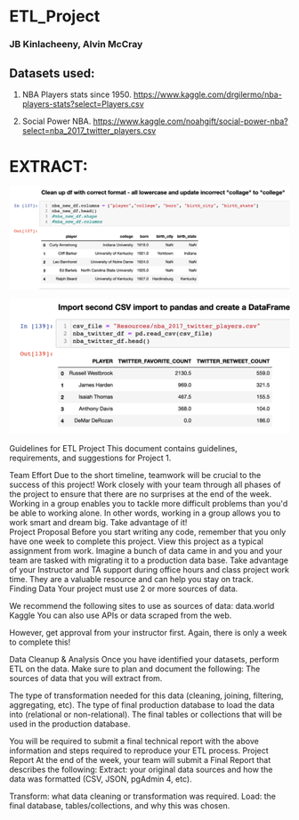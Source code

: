 # ETL_Project 
### JB Kinlacheeny, Alvin McCray

## Datasets used: 

1.	NBA Players stats since 1950. https://www.kaggle.com/drgilermo/nba-players-stats?select=Players.csv 

2.	Social Power NBA. https://www.kaggle.com/noahgift/social-power-nba?select=nba_2017_twitter_players.csv

# EXTRACT:

![Images/ETL_1.png](Images/ETL_1.png)

![Images/ETL_2.png](Images/ETL_2.png)


Guidelines for ETL Project This document contains guidelines, requirements, and suggestions for Project 1.  

Team Effort Due to the short timeline, teamwork will be crucial to the success of this project! Work closely with your team through all phases of the project to ensure that there are no surprises at the end of the week. 
Working in a group enables you to tackle more difficult problems than you'd be able to working alone. In other words, working in a group allows you to work smart and dream big. Take advantage of it!  
Project Proposal Before you start writing any code, remember that you only have one week to complete this project. 
View this project as a typical assignment from work. Imagine a bunch of data came in and you and your team are tasked with migrating it to a production data base. 
Take advantage of your Instructor and TA support during office hours and class project work time. They are a valuable resource and can help you stay on track.  
Finding Data Your project must use 2 or more sources of data. 

We recommend the following sites to use as sources of data:   data.world   Kaggle   You can also use APIs or data scraped from the web. 

However, get approval from your instructor first. Again, there is only a week to complete this!  

Data Cleanup &amp; Analysis Once you have identified your datasets, perform ETL on the data. Make sure to plan and document the following:   The sources of data that you will extract from.   

The type of transformation needed for this data (cleaning, joining, filtering, aggregating, etc).   The type of final production database to load the data into (relational or non-relational).   The final tables or collections that will be used in the production database.   

You will be required to submit a final technical report with the above information and steps required to reproduce your ETL process.  Project Report At the end of the week, your team will submit a Final Report that describes the following:   Extract: your original data sources and how the data was formatted (CSV, JSON, pgAdmin 4, etc).   

Transform: what data cleaning or transformation was required.   Load: the final database, tables/collections, and why this was chosen.
